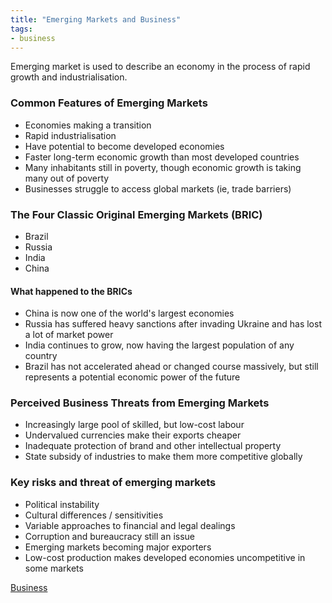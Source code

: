 ```yaml
---
title: "Emerging Markets and Business"
tags:
- business
---
```


Emerging market is used to describe an economy in the process of rapid growth and industrialisation.

### Common Features of Emerging Markets

- Economies making a transition
- Rapid industrialisation
- Have potential to become developed economies
- Faster long-term economic growth than most developed countries
- Many inhabitants still in poverty, though economic growth is taking many out of poverty
- Businesses struggle to access global markets (ie, trade barriers)

### The Four Classic Original Emerging Markets (BRIC)

- Brazil
- Russia
- India
- China

#### What happened to the BRICs

- China is now one of the world's largest economies
- Russia has suffered heavy sanctions after invading Ukraine and has lost a lot of market power
- India continues to grow, now having the largest population of any country
- Brazil has not accelerated ahead or changed course massively, but still represents a potential economic power of the future

### Perceived Business Threats from Emerging Markets

- Increasingly large pool of skilled, but low-cost labour
- Undervalued currencies make their exports cheaper
- Inadequate protection of brand and other intellectual property
- State subsidy of industries to make them more competitive globally

### Key risks and threat of emerging markets

- Political instability
- Cultural differences / sensitivities
- Variable approaches to financial and legal dealings
- Corruption and bureaucracy still an issue
- Emerging markets becoming major exporters
- Low-cost production makes developed economies uncompetitive in some markets



[Business](/Business)